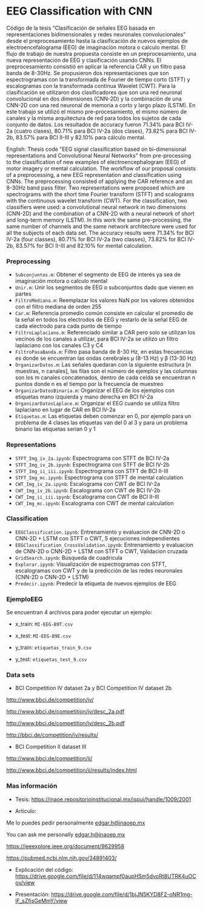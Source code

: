 # EEG Classification with CNN
Código de la tesis “Clasificación de señales EEG basada en representaciones bidimensionales y redes neuronales convolucionales” desde el preprocesamiento hasta la clasificación de nuevos ejemplos de electroencefalograma (EEG) de imaginación motora o calculo mental. El flujo de trabajo de nuestra propuesta consiste en un preprocesamiento, una nueva representación de EEG y clasificación usando CNNs. El preprocesamiento consistió en aplicar la referencia CAR y un filtro pasa banda de 8-30Hz. Se propusieron dos representaciones que son espectrogramas con la transformada de Fourier de tiempo corto (STFT) y escalogramas con la transformada continua Wavelet (CWT). Para la clasificación se utilizaron dos clasificadores que son una red neuronal convolucional en dos dimensiones (CNN-2D) y la combinación de una CNN-2D con una red neuronal de memoria a corto y largo plazo (LSTM).
En este trabajo se utilizó el mismo pre-procesamiento, el mismo número de canales y la misma arquitectura de red para todos los sujetos de cada conjunto de datos. Los resultados de accuracy fueron 71.34% para BCI IV-2a (cuatro clases), 80.71% para BCI IV-2a (dos clases), 73.82% para BCI IV-2b, 83.57% para BCI II-III y 82.10% para cálculo mental.

English:
Thesis code "EEG signal classification based on bi-dimensional representations and Convolutional Neural Networks" from pre-processing to the classification of new examples of electroencephalogram (EEG) of motor imagery or mental calculation. The workflow of our proposal consists of a preprocessing, a new EEG representation and classification using CNNs. The preprocessing consisted of applying the CAR reference and an 8-30Hz band pass filter. Two representations were proposed which are spectrograms with the short time Fourier transform (STFT) and scalograms with the continuous wavelet transform (CWT). For the classification, two classifiers were used: a convolutional neural network in two dimensions (CNN-2D) and the combination of a CNN-2D with a neural network of short and long-term memory (LSTM).
In this work the same pre-processing, the same number of channels and the same network architecture were used for all the subjects of each data set. The accuracy results were 71.34% for BCI IV-2a (four classes), 80.71% for BCI IV-2a (two classes), 73.82% for BCI IV-2b, 83.57% for BCI II-III and 82.10% for mental calculation.


### Preprocessing
* `Subconjuntos.m`: Obtener el segmento de EEG de interés ya sea de imaginación motora o calculo mental
* `Unir.m`: Unir los segmentos de EEG o subconjuntos dado que vienen en partes
* `FiltroMediana.m`: Reemplazar los valores NaN por los valores obtenidos con el filtro mediana de orden 255
* `Car.m`: Referencia promedio común consiste en calcular el promedio de la señal en todos los electrodos de EEG y restarlo de la señal EEG de cada electrodo para cada punto de tiempo
* `FiltroLaplaciano.m`: Referenciado similar a CAR pero solo se utilizan los vecinos de los canales a utilizar, para BCI IV-2a se utilizo un filtro laplaciano con los canales C3 y C4
* `FiltroPasaBanda.m`: Filtro pasa banda de 8-30 Hz, en estas frecuencias es donde se encuentran las ondas cerebrales µ (8-13 Hz) y β (13-30 Hz)
* `OrganizarDatos.m`: Las señales quedaran con la siguiente estructura [n muestras, n canales], las filas son el número de ejemplos y las columnas son los m canales concatenados, dentro de cada celda se encuentran n puntos donde n es el tiempo por la frecuencia de muestreo
* `OrganizarDatosBinaria.m`: Organizar el EEG de los ejemplos con etiquetas mano izquierda y mano derecha en BCI IV-2a
* `OrganizarDatosLaplace.m`: Organizar el EEG cuando se utiliza filtro laplaciano en lugar de CAR en BCI IV-2a
* `Etiquetas.m`: Las etiquetas deben comenzar en 0, por ejemplo para un problema de 4 clases las etiquetas van del 0 al 3 y para un problema binario las etiquetas serian 0 y 1

### Representations
* `STFT_Img_iv_2a.ipynb`: Espectrograma con STFT de BCI IV-2a
* `STFT_Img_iv_2b.ipynb`: Espectrograma con STFT de BCI IV-2b
* `STFT_Img_ii_iii.ipynb`: Espectrograma con STFT de BCI II-III
* `STFT_Img_mc.ipynb`: Espectrograma con STFT de mental calculation
* `CWT_Img_iv_2a.ipynb`: Escalograma con CWT de BCI IV-2a
* `CWT_Img_iv_2b.ipynb`: Escalograma con CWT de BCI IV-2b
* `CWT_Img_ii_iii.ipynb`: Escalograma con CWT de BCI II-III
* `CWT_Img_mc.ipynb`: Escalograma con CWT de mental calculation

### Classification
* `EEGClassification.ipynb`: Entrenamiento y evaluacion de CNN-2D o CNN-2D + LSTM con STFT o CWT, 5 ejecuciones independientes
* `EEGClassification_CrossValidation.ipynb`: Entrenamiento y evaluacion de CNN-2D o CNN-2D + LSTM con STFT o CWT, Validacion cruzada
* `GridSearch.ipynb`: Búsqueda de cuadricula
* `Explorar.ipynb`: Visualización de espectrogramas con STFT, escalogramas con CWT y de la predicción de las redes neuronales (CNN-2D o CNN-2D + LSTM)
* `Predecir.ipynb`: Predecir la etiqueta de nuevos ejemplos de EEG

### EjemploEEG
Se encuentran 4 archivos para poder ejecutar un ejemplo:

* x_train: `MI-EEG-B9T.csv`

* x_test: `MI-EEG-B9E.csv`

* y_train: `etiquetas_train_9.csv`

* y_test: `etiquetas_test_9.csv`

### Data sets
* BCI Competition IV dataset 2a y BCI Competition IV dataset 2b

http://www.bbci.de/competition/iv/

http://www.bbci.de/competition/iv/desc_2a.pdf

http://www.bbci.de/competition/iv/desc_2b.pdf

http://bbci.de/competition/iv/results/

* BCI Competition II dataset III

http://www.bbci.de/competition/ii/

http://www.bbci.de/competition/ii/results/index.html

### Mas información
* Tesis: https://inaoe.repositorioinstitucional.mx/jspui/handle/1009/2001

* Articulo:

Me lo puedes pedir personalmente edgar.h@inaoep.mx

You can ask me personally edgar.h@inaoep.mx

https://ieeexplore.ieee.org/document/9629958

https://pubmed.ncbi.nlm.nih.gov/34891403/

* Explicación del código: https://drive.google.com/file/d/114wqampf0aupHSm5dvoRt8UTRK4uOCov/view

* Presentación: https://drive.google.com/file/d/1bjJN5KYD8F2-oNR1mg-lF_sZfjsGeMmY/view